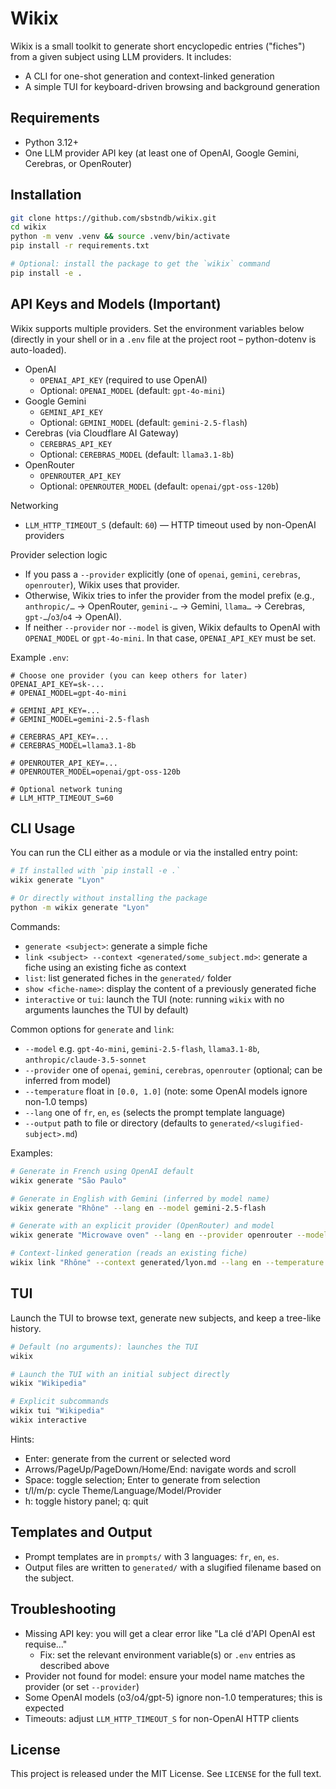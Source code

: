 # Wikix

Wikix is a small toolkit to generate short encyclopedic entries ("fiches") from a given subject using LLM providers. It includes:

- A CLI for one-shot generation and context-linked generation
- A simple TUI for keyboard-driven browsing and background generation

## Requirements

- Python 3.12+
- One LLM provider API key (at least one of OpenAI, Google Gemini, Cerebras, or OpenRouter)

## Installation

```bash
git clone https://github.com/sbstndb/wikix.git
cd wikix
python -m venv .venv && source .venv/bin/activate
pip install -r requirements.txt

# Optional: install the package to get the `wikix` command
pip install -e .
```

## API Keys and Models (Important)

Wikix supports multiple providers. Set the environment variables below (directly in your shell or in a `.env` file at the project root – python-dotenv is auto-loaded).

- OpenAI
  - `OPENAI_API_KEY` (required to use OpenAI)
  - Optional: `OPENAI_MODEL` (default: `gpt-4o-mini`)
- Google Gemini
  - `GEMINI_API_KEY`
  - Optional: `GEMINI_MODEL` (default: `gemini-2.5-flash`)
- Cerebras (via Cloudflare AI Gateway)
  - `CEREBRAS_API_KEY`
  - Optional: `CEREBRAS_MODEL` (default: `llama3.1-8b`)
- OpenRouter
  - `OPENROUTER_API_KEY`
  - Optional: `OPENROUTER_MODEL` (default: `openai/gpt-oss-120b`)

Networking

- `LLM_HTTP_TIMEOUT_S` (default: `60`) — HTTP timeout used by non-OpenAI providers

Provider selection logic

- If you pass a `--provider` explicitly (one of `openai`, `gemini`, `cerebras`, `openrouter`), Wikix uses that provider.
- Otherwise, Wikix tries to infer the provider from the model prefix (e.g., `anthropic/…` → OpenRouter, `gemini-…` → Gemini, `llama…` → Cerebras, `gpt-…`/`o3`/`o4` → OpenAI).
- If neither `--provider` nor `--model` is given, Wikix defaults to OpenAI with `OPENAI_MODEL` or `gpt-4o-mini`. In that case, `OPENAI_API_KEY` must be set.

Example `.env`:

```env
# Choose one provider (you can keep others for later)
OPENAI_API_KEY=sk-...
# OPENAI_MODEL=gpt-4o-mini

# GEMINI_API_KEY=...
# GEMINI_MODEL=gemini-2.5-flash

# CEREBRAS_API_KEY=...
# CEREBRAS_MODEL=llama3.1-8b

# OPENROUTER_API_KEY=...
# OPENROUTER_MODEL=openai/gpt-oss-120b

# Optional network tuning
# LLM_HTTP_TIMEOUT_S=60
```

## CLI Usage

You can run the CLI either as a module or via the installed entry point:

```bash
# If installed with `pip install -e .`
wikix generate "Lyon"

# Or directly without installing the package
python -m wikix generate "Lyon"
```

Commands:

- `generate <subject>`: generate a simple fiche
- `link <subject> --context <generated/some_subject.md>`: generate a fiche using an existing fiche as context
- `list`: list generated fiches in the `generated/` folder
- `show <fiche-name>`: display the content of a previously generated fiche
- `interactive` or `tui`: launch the TUI (note: running `wikix` with no arguments launches the TUI by default)

Common options for `generate` and `link`:

- `--model` e.g. `gpt-4o-mini`, `gemini-2.5-flash`, `llama3.1-8b`, `anthropic/claude-3.5-sonnet`
- `--provider` one of `openai`, `gemini`, `cerebras`, `openrouter` (optional; can be inferred from model)
- `--temperature` float in `[0.0, 1.0]` (note: some OpenAI models ignore non-1.0 temps)
- `--lang` one of `fr`, `en`, `es` (selects the prompt template language)
- `--output` path to file or directory (defaults to `generated/<slugified-subject>.md`)

Examples:

```bash
# Generate in French using OpenAI default
wikix generate "São Paulo"

# Generate in English with Gemini (inferred by model name)
wikix generate "Rhône" --lang en --model gemini-2.5-flash

# Generate with an explicit provider (OpenRouter) and model
wikix generate "Microwave oven" --lang en --provider openrouter --model anthropic/claude-3.5-sonnet

# Context-linked generation (reads an existing fiche)
wikix link "Rhône" --context generated/lyon.md --lang en --temperature 0.6 --show
```

## TUI

Launch the TUI to browse text, generate new subjects, and keep a tree-like history.

```bash
# Default (no arguments): launches the TUI
wikix

# Launch the TUI with an initial subject directly
wikix "Wikipedia"

# Explicit subcommands
wikix tui "Wikipedia"
wikix interactive
```

Hints:

- Enter: generate from the current or selected word
- Arrows/PageUp/PageDown/Home/End: navigate words and scroll
- Space: toggle selection; Enter to generate from selection
- t/l/m/p: cycle Theme/Language/Model/Provider
- h: toggle history panel; q: quit

## Templates and Output

- Prompt templates are in `prompts/` with 3 languages: `fr`, `en`, `es`.
- Output files are written to `generated/` with a slugified filename based on the subject.

## Troubleshooting

- Missing API key: you will get a clear error like "La clé d'API OpenAI est requise..."
  - Fix: set the relevant environment variable(s) or `.env` entries as described above
- Provider not found for model: ensure your model name matches the provider (or set `--provider`)
- Some OpenAI models (o3/o4/gpt-5) ignore non-1.0 temperatures; this is expected
- Timeouts: adjust `LLM_HTTP_TIMEOUT_S` for non-OpenAI HTTP clients

## License

This project is released under the MIT License. See `LICENSE` for the full text.
